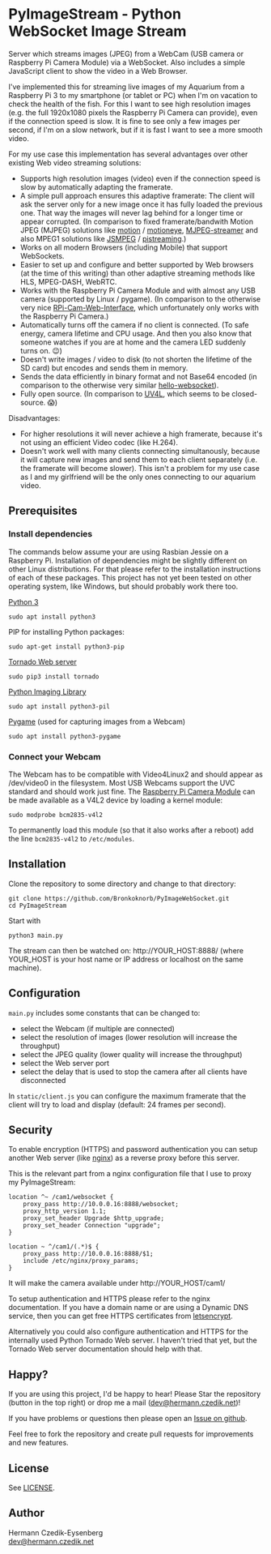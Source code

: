 PyImageStream - Python WebSocket Image Stream
=============================================

Server which streams images (JPEG) from a WebCam (USB camera or Raspberry Pi Camera Module) via a WebSocket. Also includes a simple JavaScript client to show the video in a Web Browser.

I've implemented this for streaming live images of my Aquarium from a Raspberry Pi 3 to my smartphone (or tablet or PC) when I'm on vacation to check the health of the fish. For this I want to see high resolution images (e.g. the full 1920x1080 pixels the Raspberry Pi Camera can provide), even if the connection speed is slow. It is fine to see only a few images per second, if I'm on a slow network, but if it is fast I want to see a more smooth video.

For my use case this implementation has several advantages over other existing Web video streaming solutions:
* Supports high resolution images (video) even if the connection speed is slow by automatically adapting the framerate.
* A simple pull approach ensures this adaptive framerate: The client will ask the server only for a new image once it has fully loaded the previous one. That way the images will never lag behind for a longer time or appear corrupted. (In comparison to fixed framerate/bandwith Motion JPEG (MJPEG) solutions like [motion](https://motion-project.github.io/) / [motioneye](https://github.com/ccrisan/motioneye/wiki), [MJPEG-streamer](https://sourceforge.net/projects/mjpg-streamer/) and also MPEG1 solutions like [JSMPEG](https://github.com/phoboslab/jsmpeg) / [pistreaming](https://github.com/waveform80/pistreaming).)
* Works on all modern Browsers (including Mobile) that support WebSockets.
* Easier to set up and configure and better supported by Web browsers (at the time of this writing) than other adaptive streaming methods like HLS, MPEG-DASH, WebRTC.
* Works with the Raspberry Pi Camera Module and with almost any USB camera (supported by Linux / pygame). (In comparison to the otherwise very nice [RPi-Cam-Web-Interface](http://elinux.org/RPi-Cam-Web-Interface), which unfortunately only works with the Raspberry Pi Camera.)
* Automatically turns off the camera if no client is connected. (To safe energy, camera lifetime and CPU usage. And then you also know that someone watches if you are at home and the camera LED suddenly turns on. :wink:)
* Doesn't write images / video to disk (to not shorten the lifetime of the SD card) but encodes and sends them in memory.
* Sends the data efficiently in binary format and not Base64 encoded (in comparison to the otherwise very similar [hello-websocket](https://github.com/vmlaker/hello-websocket)).
* Fully open source. (In comparison to [UV4L](https://www.linux-projects.org/uv4l/), which seems to be closed-source. :scream:)

Disadvantages:

* For higher resolutions it will never achieve a high framerate, because it's not using an efficient Video codec (like H.264).
* Doesn't work well with many clients connecting simultanously, because it will capture new images and send them to each client separately (i.e. the framerate will become slower). This isn't a problem for my use case as I and my girlfriend will be the only ones connecting to our aquarium video.

Prerequisites
-------------

### Install dependencies

The commands below assume your are using Rasbian Jessie on a Raspberry Pi. Installation of dependencies might be slightly different on other Linux distributions. For that please refer to the installation instructions of each of these packages. This project has not yet been tested on other operating system, like Windows, but should probably work there too.

[Python 3](https://www.python.org/)

    sudo apt install python3
    
PIP for installing Python packages:

    sudo apt-get install python3-pip

[Tornado Web server](http://www.tornadoweb.org/)

    sudo pip3 install tornado

[Python Imaging Library](https://pypi.python.org/pypi/PIL)

    sudo apt install python3-pil

[Pygame](https://www.pygame.org/) (used for capturing images from a Webcam)

    sudo apt install python3-pygame

### Connect your Webcam

The Webcam has to be compatible with Video4Linux2 and should appear as /dev/video0 in the filesystem.
Most USB Webcams support the UVC standard and should work just fine.
The [Raspberry Pi Camera Module](https://www.raspberrypi.org/documentation/usage/camera/) can be made available as a V4L2 device by loading a kernel module:

    sudo modprobe bcm2835-v4l2
    
To permanently load this module (so that it also works after a reboot) add the line `bcm2835-v4l2` to `/etc/modules`.

Installation
------------

Clone the repository to some directory and change to that directory:

    git clone https://github.com/Bronkoknorb/PyImageWebSocket.git
    cd PyImageStream

Start with

    python3 main.py

The stream can then be watched on: http://YOUR_HOST:8888/ (where YOUR_HOST is your host name or IP address or localhost
on the same machine).

Configuration
-------------

`main.py` includes some constants that can be changed to:
 - select the Webcam (if multiple are connected)
 - select the resolution of images (lower resolution will increase the throughput)
 - select the JPEG quality (lower quality will increase the throughput)
 - select the Web server port
 - select the delay that is used to stop the camera after all clients have disconnected
 
In `static/client.js` you can configure the maximum framerate that the client will try to load and display (default: 24 frames per second).

Security
--------

To enable encryption (HTTPS) and password authentication you can setup another Web server
(like [nginx](https://nginx.org/)) as a reverse proxy before this server.

This is the relevant part from a nginx configuration file that I use to proxy my PyImageStream:

    location ^~ /cam1/websocket {
        proxy_pass http://10.0.0.16:8888/websocket;
        proxy_http_version 1.1;
        proxy_set_header Upgrade $http_upgrade;
        proxy_set_header Connection "upgrade";
    }

    location ~ ^/cam1/(.*)$ {
        proxy_pass http://10.0.0.16:8888/$1;
        include /etc/nginx/proxy_params;
    }

It will make the camera available under http://YOUR_HOST/cam1/

To setup authentication and HTTPS please refer to the nginx documentation. If you have a domain name or are using a Dynamic DNS service, then you can get free HTTPS certificates from [letsencrypt](https://letsencrypt.org/).

Alternatively you could also configure authentication and HTTPS for the internally used Python Tornado Web server.
I haven't tried that yet, but the Tornado Web server documentation should help with that.

Happy?
------

If you are using this project, I'd be happy to hear! Please Star the repository (button in the top right) or drop me a
mail (dev@hermann.czedik.net)!

If you have problems or questions then please open an [Issue on github](https://github.com/Bronkoknorb/PyImageStream/issues).

Feel free to fork the repository and create pull requests for improvements and new features.

License
-------

See [LICENSE](LICENSE).

Author
------

Hermann Czedik-Eysenberg  
dev@hermann.czedik.net
